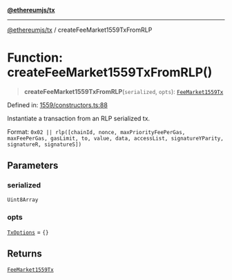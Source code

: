[**@ethereumjs/tx**](../README.md)

***

[@ethereumjs/tx](../README.md) / createFeeMarket1559TxFromRLP

# Function: createFeeMarket1559TxFromRLP()

> **createFeeMarket1559TxFromRLP**(`serialized`, `opts`): [`FeeMarket1559Tx`](../classes/FeeMarket1559Tx.md)

Defined in: [1559/constructors.ts:88](https://github.com/ethereumjs/ethereumjs-monorepo/blob/master/packages/tx/src/1559/constructors.ts#L88)

Instantiate a transaction from an RLP serialized tx.

Format: `0x02 || rlp([chainId, nonce, maxPriorityFeePerGas, maxFeePerGas, gasLimit, to, value, data,
accessList, signatureYParity, signatureR, signatureS])`

## Parameters

### serialized

`Uint8Array`

### opts

[`TxOptions`](../interfaces/TxOptions.md) = `{}`

## Returns

[`FeeMarket1559Tx`](../classes/FeeMarket1559Tx.md)
